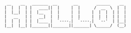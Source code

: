 ```
 __    __   _______  __       __        ______    __  
|  |  |  | |   ____||  |     |  |      /  __  \  |  | 
|  |__|  | |  |__   |  |     |  |     |  |  |  | |  | 
|   __   | |   __|  |  |     |  |     |  |  |  | |  | 
|  |  |  | |  |____ |  `----.|  `----.|  `--'  | |__| 
|__|  |__| |_______||_______||_______| \______/  (__) 
                                                   
```








<!--
**saviomuc/saviomuc** is a ✨ _special_ ✨ repository because its `README.md` (this file) appears on your GitHub profile.

Here are some ideas to get you started:

- 🔭 I’m currently working on ...
- 🌱 I’m currently learning ...
- 👯 I’m looking to collaborate on ...
- 🤔 I’m looking for help with ...
- 💬 Ask me about ...z
- 📫 How to reach me: ...
- 😄 Pronouns: ...
- ⚡ Fun fact: ...
-->

